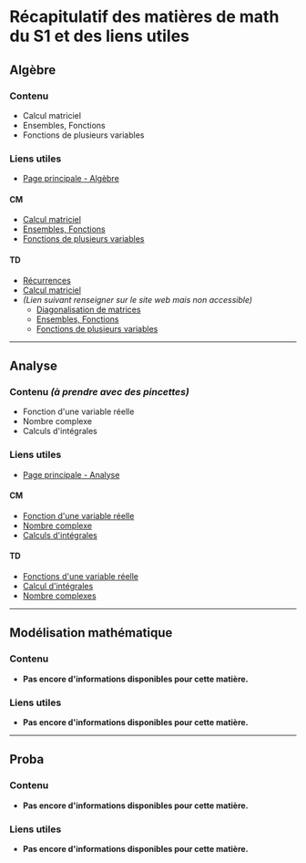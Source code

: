 # Récapitulatif des matières de math du S1 et des liens utiles

## Algèbre

### Contenu
- Calcul matriciel
- Ensembles, Fonctions
- Fonctions de plusieurs variables

### Liens utiles
- [Page principale - Algèbre](https://web4.ensiie.fr/~christophe.mouilleron/Teaching/ALGE/index.html)

#### CM
- [Calcul matriciel](https://web4.ensiie.fr/~christophe.mouilleron/Teaching/ALGE/alge1.pdf)
- [Ensembles, Fonctions](https://web4.ensiie.fr/~christophe.mouilleron/Teaching/ALGE/alge2.pdf)
- [Fonctions de plusieurs variables](https://web4.ensiie.fr/~christophe.mouilleron/Teaching/ALGE/alge4.pdf)

#### TD
- [Récurrences](https://web4.ensiie.fr/~christophe.mouilleron/Teaching/ALGE/td00-suj.pdf)
- [Calcul matriciel](https://web4.ensiie.fr/~christophe.mouilleron/Teaching/ALGE/td01-suj.pdf)
- *(Lien suivant renseigner sur le site web mais non accessible)*
  - [Diagonalisation de matrices](https://web4.ensiie.fr/~christophe.mouilleron/Teaching/ALGE/td02suj.pdf)
  - [Ensembles, Fonctions](https://web4.ensiie.fr/~christophe.mouilleron/Teaching/ALGE/td03suj.pdf)
  - [Fonctions de plusieurs variables](https://web4.ensiie.fr/~christophe.mouilleron/Teaching/ALGE/td04suj.pdf)

---

## Analyse

### Contenu *(à prendre avec des pincettes)*
- Fonction d'une variable réelle
- Nombre complexe
- Calculs d'intégrales

### Liens utiles
- [Page principale - Analyse](https://web4.ensiie.fr/~christophe.mouilleron/Teaching/ANAL/index.html)

#### CM
- [Fonction d'une variable réelle](https://web4.ensiie.fr/~christophe.mouilleron/Teaching/ANAL/anal1.pdf)
- [Nombre complexe](https://web4.ensiie.fr/~christophe.mouilleron/Teaching/ANAL/anal2.pdf)
- [Calculs d'intégrales](https://web4.ensiie.fr/~christophe.mouilleron/Teaching/ANAL/anal3.pdf)

#### TD
- [Fonctions d'une variable réelle](https://web4.ensiie.fr/~christophe.mouilleron/Teaching/ANAL/td01-suj.pdf)
- [Calcul d'intégrales](https://web4.ensiie.fr/~christophe.mouilleron/Teaching/ANAL/td02-suj.pdf)
- [Nombre complexes](https://web4.ensiie.fr/~christophe.mouilleron/Teaching/ANAL/td03-suj.pdf)

---

## Modélisation mathématique

### Contenu
- **Pas encore d'informations disponibles pour cette matière.**

### Liens utiles
- **Pas encore d'informations disponibles pour cette matière.**

---

## Proba 

### Contenu
- **Pas encore d'informations disponibles pour cette matière.**

### Liens utiles
- **Pas encore d'informations disponibles pour cette matière.**
